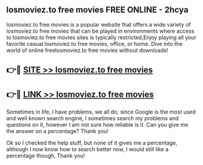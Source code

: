 ## losmoviez.to free movies FREE ONLINE - 2hcya

losmoviez.to free movies is a popular website that offers a wide variety of losmoviez.to free movies that can be played in environments where access to losmoviez.to free movies sites is typically restricted,Enjoy playing all your favorite casual losmoviez.to free movies, office, or home. Dive into the world of online freelosmoviez.to free movies without downloads!

## 👉🔴 [SITE >> losmoviez.to free movies](http://news.freeplayer.one?title=losmoviez.to_free_movies&ref=FRRE)

## 👉🔴 [LINK >> losmoviez.to free movies](http://news.freeplayer.one?title=losmoviez.to_free_movies&ref=FREE)

Sometimes in life, I have problems, we all do, since Google is the most used and well known search engine, I sometimes search my problems and questions on it, however I am not sure how reliable is it. Can you give me the answer on a percentage? Thank you!

Ok so I checked the help stuff, but none of it gives me a percentage, although I now know how to search better now, I would still like a percentage though, Thank you!